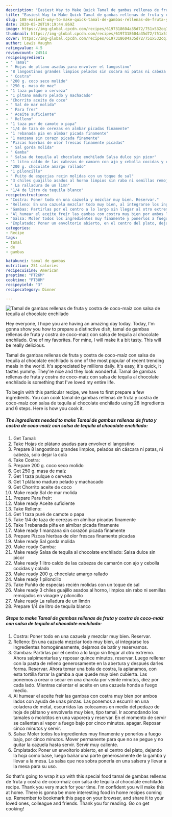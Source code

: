 ```yaml
---
description: "Easiest Way to Make Quick Tamal de gambas rellenas de fruta y costra de coco-maíz con salsa de tequila al chocolate enchilado"
title: "Easiest Way to Make Quick Tamal de gambas rellenas de fruta y costra de coco-maíz con salsa de tequila al chocolate enchilado"
slug: 108-easiest-way-to-make-quick-tamal-de-gambas-rellenas-de-fruta-y-costra-de-coco-maiz-con-salsa-de-tequila-al-chocolate-enchilado
date: 2020-05-28T19:19:44.869Z
image: https://img-global.cpcdn.com/recipes/6197318604a35d72/751x532cq70/tamal-de-gambas-rellenas-de-fruta-y-costra-de-coco-maiz-con-salsa-de-tequila-al-chocolate-enchilado-foto-principal.jpg
thumbnail: https://img-global.cpcdn.com/recipes/6197318604a35d72/751x532cq70/tamal-de-gambas-rellenas-de-fruta-y-costra-de-coco-maiz-con-salsa-de-tequila-al-chocolate-enchilado-foto-principal.jpg
cover: https://img-global.cpcdn.com/recipes/6197318604a35d72/751x532cq70/tamal-de-gambas-rellenas-de-fruta-y-costra-de-coco-maiz-con-salsa-de-tequila-al-chocolate-enchilado-foto-principal.jpg
author: Lewis Vaughn
ratingvalue: 4.5
reviewcount: 24514
recipeingredient:
- " Tamal"
- " Hojas de pltano asadas para envolver el langostino"
- "8 langostinos grandes limpios pelados sin cscara ni patas ni cabeza solo dejar la cola"
- " Costra"
- "200 g. coco seco molido"
- "250 g. masa de maz"
- "1 taza pulque o cerveza"
- "1 pltano maduro pelado y machacado"
- "Chorrito aceite de coco"
- " Sal de mar molida"
- " Para frer"
- " Aceite suficiente"
- " Relleno"
- "1 taza pur de camote o papa"
- "1/4 de taza de cerezas en almbar picadas finamente"
- "1 rebanada pia en almbar picada finamente"
- "1 manzana sin corazn picada finamente"
- "Pizcas hierbas de olor frescas finamente picadas"
- " Sal gorda molida"
- " Gamba"
- " Salsa de tequila al chocolate enchilado Salsa dulce sin picor"
- "1 litro caldo de las cabezas de camarn con ajo y cebolla cocidas y colado"
- "200 g. chocolate amargo rallado"
- "1 piloncillo"
- " Puito de especias recin molidas con un toque de sal"
- "3 chiles guajillo asados al horno limpios sin rabo ni semillas remojados en vinagre y piloncillo"
- " La ralladura de un limn"
- "1/4 de litro de tequila blanco"
recipeinstructions:
- "Costra: Poner todo en una cazuela y mezclar muy bien. Reservar."
- "Relleno: En una cazuela mezclar todo muy bien, al integrarse los ingredientes homogéneamente, dejamos de batir y reservamos."
- "Gambas: Partirlas por el centro a lo largo sin llegar al otro extremo. Ahora salpimentarlas y reposar quince minutos, reservar. Luego rellenar con la pasta de relleno generosamente en la abertura y después darles forma. Reservar. Ahora tomar una bola de costra, la aplanamos, con esta tortilla forrar la gamba a que quede muy bien cubierta. Las ponemos a orear o secar en una charola por veinte minutos, diez por cada lado. Mientras calentar el aceite en una cazuela honda a fuego medio."
- "Al humear el aceite freír las gambas con costra muy bien por ambos lados con ayuda de unas pinzas. Las ponemos a escurrir en una coladera de metal, escurridas las colocamos en medio del pedazo de hoja de plátano y envolverla muy bien, tipo tamal. Ir acomodando los tamales o molotitos en una vaporera y reservar. En el momento de servir se calientan al vapor a fuego bajo por cinco minutos. apagar. Reposar cinco minutos y servir."
- "Salsa: Moler todos los ingredientes muy finamente y ponerlos a fuego bajo, por cinco minutos. Mover permanente para que no se pegue y no quitar la cazuela hasta servir. Servir muy caliente."
- "Emplatado: Poner un envoltorio abierto, en el centro del plato, dejando la hoja como base, luego bañar una parte generosamente de la gamba y llevar a la mesa. La salsa que nos sobra ponerla en una salsera y llevar a la mesa para su uso."
categories:
- Recipe
tags:
- tamal
- de
- gambas

katakunci: tamal de gambas 
nutrition: 251 calories
recipecuisine: American
preptime: "PT26M"
cooktime: "PT38M"
recipeyield: "3"
recipecategory: Dinner

---
```



![Tamal de gambas rellenas de fruta y costra de coco-maíz con salsa de tequila al chocolate enchilado](https://img-global.cpcdn.com/recipes/6197318604a35d72/751x532cq70/tamal-de-gambas-rellenas-de-fruta-y-costra-de-coco-maiz-con-salsa-de-tequila-al-chocolate-enchilado-foto-principal.jpg)

Hey everyone, I hope you are having an amazing day today. Today, I'm gonna show you how to prepare a distinctive dish, tamal de gambas rellenas de fruta y costra de coco-maíz con salsa de tequila al chocolate enchilado. One of my favorites. For mine, I will make it a bit tasty. This will be really delicious.

Tamal de gambas rellenas de fruta y costra de coco-maíz con salsa de tequila al chocolate enchilado is one of the most popular of recent trending meals in the world. It's appreciated by millions daily. It's easy, it's quick, it tastes yummy. They're nice and they look wonderful. Tamal de gambas rellenas de fruta y costra de coco-maíz con salsa de tequila al chocolate enchilado is something that I've loved my entire life.




To begin with this particular recipe, we have to first prepare a few ingredients. You can cook tamal de gambas rellenas de fruta y costra de coco-maíz con salsa de tequila al chocolate enchilado using 28 ingredients and 6 steps. Here is how you cook it.

<!--inarticleads1-->

##### The ingredients needed to make Tamal de gambas rellenas de fruta y costra de coco-maíz con salsa de tequila al chocolate enchilado:

1. Get  Tamal:
1. Take  Hojas de plátano asadas para envolver el langostino
1. Prepare 8 langostinos grandes limpios, pelados sin cáscara ni patas, ni cabeza, solo dejar la cola
1. Take  Costra:
1. Prepare 200 g. coco seco molido
1. Get 250 g. masa de maíz
1. Get 1 taza pulque o cerveza
1. Get 1 plátano maduro pelado y machacado
1. Get Chorrito aceite de coco
1. Make ready  Sal de mar molida
1. Prepare  Para freír:
1. Make ready  Aceite suficiente
1. Take  Relleno:
1. Get 1 taza puré de camote o papa
1. Take 1/4 de taza de cerezas en almíbar picadas finamente
1. Take 1 rebanada piña en almíbar picada finamente
1. Make ready 1 manzana sin corazón picada finamente
1. Prepare Pizcas hierbas de olor frescas finamente picadas
1. Make ready  Sal gorda molida
1. Make ready  Gamba:
1. Make ready  Salsa de tequila al chocolate enchilado: Salsa dulce sin picor
1. Make ready 1 litro caldo de las cabezas de camarón con ajo y cebolla cocidas y colado
1. Make ready 200 g. chocolate amargo rallado
1. Make ready 1 piloncillo
1. Take  Puñito de especias recién molidas con un toque de sal
1. Make ready 3 chiles guajillo asados al horno, limpios sin rabo ni semillas remojados en vinagre y piloncillo
1. Make ready  La ralladura de un limón
1. Prepare 1/4 de litro de tequila blanco




<!--inarticleads2-->

##### Steps to make Tamal de gambas rellenas de fruta y costra de coco-maíz con salsa de tequila al chocolate enchilado:

1. Costra: Poner todo en una cazuela y mezclar muy bien. Reservar.
1. Relleno: En una cazuela mezclar todo muy bien, al integrarse los ingredientes homogéneamente, dejamos de batir y reservamos.
1. Gambas: Partirlas por el centro a lo largo sin llegar al otro extremo. Ahora salpimentarlas y reposar quince minutos, reservar. Luego rellenar con la pasta de relleno generosamente en la abertura y después darles forma. Reservar. Ahora tomar una bola de costra, la aplanamos, con esta tortilla forrar la gamba a que quede muy bien cubierta. Las ponemos a orear o secar en una charola por veinte minutos, diez por cada lado. Mientras calentar el aceite en una cazuela honda a fuego medio.
1. Al humear el aceite freír las gambas con costra muy bien por ambos lados con ayuda de unas pinzas. Las ponemos a escurrir en una coladera de metal, escurridas las colocamos en medio del pedazo de hoja de plátano y envolverla muy bien, tipo tamal. Ir acomodando los tamales o molotitos en una vaporera y reservar. En el momento de servir se calientan al vapor a fuego bajo por cinco minutos. apagar. Reposar cinco minutos y servir.
1. Salsa: Moler todos los ingredientes muy finamente y ponerlos a fuego bajo, por cinco minutos. Mover permanente para que no se pegue y no quitar la cazuela hasta servir. Servir muy caliente.
1. Emplatado: Poner un envoltorio abierto, en el centro del plato, dejando la hoja como base, luego bañar una parte generosamente de la gamba y llevar a la mesa. La salsa que nos sobra ponerla en una salsera y llevar a la mesa para su uso.




So that's going to wrap it up with this special food tamal de gambas rellenas de fruta y costra de coco-maíz con salsa de tequila al chocolate enchilado recipe. Thank you very much for your time. I'm confident you will make this at home. There is gonna be more interesting food in home recipes coming up. Remember to bookmark this page on your browser, and share it to your loved ones, colleague and friends. Thank you for reading. Go on get cooking!

